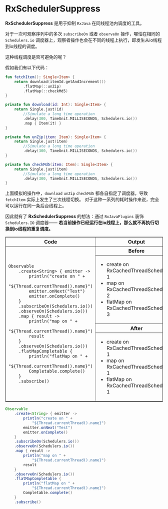 # RxSchedulerSuppress

**RxSchedulerSuppress** 是用于抑制 `RxJava` 在同线程池内调度的工具。

对于一次可观察序列中的多次 `subscribeOn` 或者 `observeOn` 操作，哪怕在相同的 `Schedulers.io` 调度器上，观察者操作也会在不同的线程上执行，即发生从io线程到io线程的调度。

这种线程调度是否可避免的呢？

假如我们有以下代码：

```kotlin
fun fetchItem(): Single<Item> {
    return download(itemId.getAndIncrement())
        .flatMap(::unZip)
        .flatMap(::checkMd5)
}

private fun download(id: Int): Single<Item> {
    return Single.just(id)
        //Simulate a long time operation
        .delay(300, TimeUnit.MILLISECONDS, Schedulers.io())
        .map { Item(it) }
}

private fun unZip(item: Item): Single<Item> {
    return Single.just(item)
        //Simulate a long time operation
        .delay(300, TimeUnit.MILLISECONDS, Schedulers.io())
}

private fun checkMd5(item: Item): Single<Item> {
    return Single.just(item)
        //Simulate a long time operation
        .delay(300, TimeUnit.MILLISECONDS, Schedulers.io())
}
```

上面模拟的操作中，`download` `unZip` `checkMd5` 都各自指定了调度器，导致 `fetchItem` 实际上发生了三次线程切换。
对于这种一系列的耗时操作来说，完全可以运行在同一条后台线程上。

因此就有了 **RxSchedulerSuppress** 的想法：通过 `RxJavaPlugins` 装饰 `Schedulers.IO` 调度器—— **若当前操作已经运行在io线程上，那么就不再执行切换到io线程的重复调度。**

<table border="1">
    <tr>
        <th style="text-align:center">Code</th>
        <th style="text-align:center">Output</th>
    </tr>
    <tr>
        <td rowspan="4">
        <pre><code class="Java hljs"><span class="hljs-type">Observable</span>
    .create&lt;<span class="hljs-type">String</span>&gt; { emitter -&gt;
        <span class="hljs-built_in">println</span>(<span class="hljs-string">"create on "</span> + 
            <span class="hljs-string">"${Thread.currentThread().name}"</span>)
        emitter.onNext(<span class="hljs-string">"Test"</span>)
        emitter.onComplete()
    }
    .subscribeOn(<span class="hljs-type">Schedulers</span>.io())
    .observeOn(<span class="hljs-type">Schedulers</span>.io())
    .<span class="hljs-built_in">map</span> { result -&gt;
        <span class="hljs-built_in">println</span>(<span class="hljs-string">"map on "</span> + 
            <span class="hljs-string">"${Thread.currentThread().name}"</span>)
        result
    }
    .observeOn(<span class="hljs-type">Schedulers</span>.io())
    .flatMapCompletable {
        <span class="hljs-built_in">println</span>(<span class="hljs-string">"flatMap on "</span> + 
            <span class="hljs-string">"${Thread.currentThread().name}"</span>)
        <span class="hljs-type">Completable</span>.complete()
    }
    .subscribe()
</code></pre>
        <th>Before</th>
    </tr>
    <tr>
        </td>
         <td>
            <ul>
            <li>create on RxCachedThreadScheduler-1</li>
            <li>map on RxCachedThreadScheduler-2</li>
            <li>flatMap on RxCachedThreadScheduler-3</li>
           </ul>
        </td>
    </tr>
    <tr>
        <th>After</th>
    </tr>
    <tr>
        <td>
            <ul>
            <li>create on RxCachedThreadScheduler-1</li>
            <li>map on RxCachedThreadScheduler-1</li>
            <li>flatMap on RxCachedThreadScheduler-1</li>
           </ul>
        </td>
    </tr>
</table>

```Java
Observable
    .create<String> { emitter ->
        println("create on " + 
            "${Thread.currentThread().name}")
        emitter.onNext("Test")
        emitter.onComplete()
    }
    .subscribeOn(Schedulers.io())
    .observeOn(Schedulers.io())
    .map { result ->
        println("map on " + 
            "${Thread.currentThread().name}")
        result
    }
    .observeOn(Schedulers.io())
    .flatMapCompletable {
        println("flatMap on " + 
            "${Thread.currentThread().name}")
        Completable.complete()
    }
    .subscribe()
```
